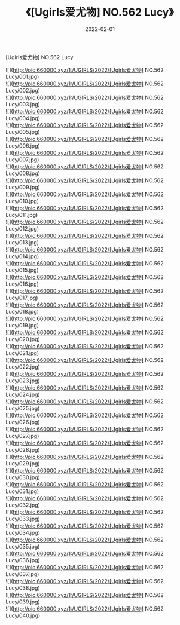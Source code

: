 ﻿---
layout: post
title:  《[Ugirls爱尤物] NO.562 Lucy》
date:   2022-02-01
img: http://pic.660000.xyz/1:/UGIRLS/2022/[Ugirls爱尤物] NO.562 Lucy/000.jpg
categories: [美女, 清纯, 唯美]
---

[Ugirls爱尤物] NO.562 Lucy

 ![](http://pic.660000.xyz/1:/UGIRLS/2022/[Ugirls爱尤物] NO.562 Lucy/001.jpg) <br>![](http://pic.660000.xyz/1:/UGIRLS/2022/[Ugirls爱尤物] NO.562 Lucy/002.jpg) <br>![](http://pic.660000.xyz/1:/UGIRLS/2022/[Ugirls爱尤物] NO.562 Lucy/003.jpg) <br>![](http://pic.660000.xyz/1:/UGIRLS/2022/[Ugirls爱尤物] NO.562 Lucy/004.jpg) <br>![](http://pic.660000.xyz/1:/UGIRLS/2022/[Ugirls爱尤物] NO.562 Lucy/005.jpg) <br>![](http://pic.660000.xyz/1:/UGIRLS/2022/[Ugirls爱尤物] NO.562 Lucy/006.jpg) <br>![](http://pic.660000.xyz/1:/UGIRLS/2022/[Ugirls爱尤物] NO.562 Lucy/007.jpg) <br>![](http://pic.660000.xyz/1:/UGIRLS/2022/[Ugirls爱尤物] NO.562 Lucy/008.jpg) <br>![](http://pic.660000.xyz/1:/UGIRLS/2022/[Ugirls爱尤物] NO.562 Lucy/009.jpg) <br>![](http://pic.660000.xyz/1:/UGIRLS/2022/[Ugirls爱尤物] NO.562 Lucy/010.jpg) <br>![](http://pic.660000.xyz/1:/UGIRLS/2022/[Ugirls爱尤物] NO.562 Lucy/011.jpg) <br>![](http://pic.660000.xyz/1:/UGIRLS/2022/[Ugirls爱尤物] NO.562 Lucy/012.jpg) <br>![](http://pic.660000.xyz/1:/UGIRLS/2022/[Ugirls爱尤物] NO.562 Lucy/013.jpg) <br>![](http://pic.660000.xyz/1:/UGIRLS/2022/[Ugirls爱尤物] NO.562 Lucy/014.jpg) <br>![](http://pic.660000.xyz/1:/UGIRLS/2022/[Ugirls爱尤物] NO.562 Lucy/015.jpg) <br>![](http://pic.660000.xyz/1:/UGIRLS/2022/[Ugirls爱尤物] NO.562 Lucy/016.jpg) <br>![](http://pic.660000.xyz/1:/UGIRLS/2022/[Ugirls爱尤物] NO.562 Lucy/017.jpg) <br>![](http://pic.660000.xyz/1:/UGIRLS/2022/[Ugirls爱尤物] NO.562 Lucy/018.jpg) <br>![](http://pic.660000.xyz/1:/UGIRLS/2022/[Ugirls爱尤物] NO.562 Lucy/019.jpg) <br>![](http://pic.660000.xyz/1:/UGIRLS/2022/[Ugirls爱尤物] NO.562 Lucy/020.jpg) <br>![](http://pic.660000.xyz/1:/UGIRLS/2022/[Ugirls爱尤物] NO.562 Lucy/021.jpg) <br>![](http://pic.660000.xyz/1:/UGIRLS/2022/[Ugirls爱尤物] NO.562 Lucy/022.jpg) <br>![](http://pic.660000.xyz/1:/UGIRLS/2022/[Ugirls爱尤物] NO.562 Lucy/023.jpg) <br>![](http://pic.660000.xyz/1:/UGIRLS/2022/[Ugirls爱尤物] NO.562 Lucy/024.jpg) <br>![](http://pic.660000.xyz/1:/UGIRLS/2022/[Ugirls爱尤物] NO.562 Lucy/025.jpg) <br>![](http://pic.660000.xyz/1:/UGIRLS/2022/[Ugirls爱尤物] NO.562 Lucy/026.jpg) <br>![](http://pic.660000.xyz/1:/UGIRLS/2022/[Ugirls爱尤物] NO.562 Lucy/027.jpg) <br>![](http://pic.660000.xyz/1:/UGIRLS/2022/[Ugirls爱尤物] NO.562 Lucy/028.jpg) <br>![](http://pic.660000.xyz/1:/UGIRLS/2022/[Ugirls爱尤物] NO.562 Lucy/029.jpg) <br>![](http://pic.660000.xyz/1:/UGIRLS/2022/[Ugirls爱尤物] NO.562 Lucy/030.jpg) <br>![](http://pic.660000.xyz/1:/UGIRLS/2022/[Ugirls爱尤物] NO.562 Lucy/031.jpg) <br>![](http://pic.660000.xyz/1:/UGIRLS/2022/[Ugirls爱尤物] NO.562 Lucy/032.jpg) <br>![](http://pic.660000.xyz/1:/UGIRLS/2022/[Ugirls爱尤物] NO.562 Lucy/033.jpg) <br>![](http://pic.660000.xyz/1:/UGIRLS/2022/[Ugirls爱尤物] NO.562 Lucy/034.jpg) <br>![](http://pic.660000.xyz/1:/UGIRLS/2022/[Ugirls爱尤物] NO.562 Lucy/035.jpg) <br>![](http://pic.660000.xyz/1:/UGIRLS/2022/[Ugirls爱尤物] NO.562 Lucy/036.jpg) <br>![](http://pic.660000.xyz/1:/UGIRLS/2022/[Ugirls爱尤物] NO.562 Lucy/037.jpg) <br>![](http://pic.660000.xyz/1:/UGIRLS/2022/[Ugirls爱尤物] NO.562 Lucy/038.jpg) <br>![](http://pic.660000.xyz/1:/UGIRLS/2022/[Ugirls爱尤物] NO.562 Lucy/039.jpg) <br>![](http://pic.660000.xyz/1:/UGIRLS/2022/[Ugirls爱尤物] NO.562 Lucy/040.jpg) <br>